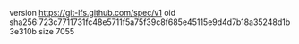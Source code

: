 version https://git-lfs.github.com/spec/v1
oid sha256:723c7711731fc48e5711f5a75f39c8f685e45115e9d4d7b18a35248d1b3e310b
size 7055
